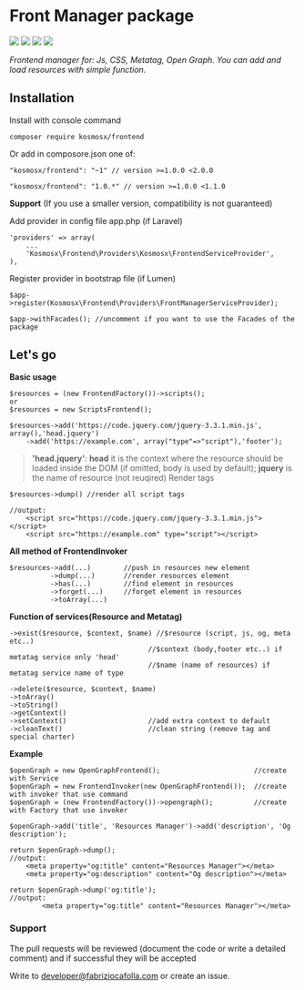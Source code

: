 # Front Manager package
![](https://img.shields.io/badge/version-1.0.1-green.svg)
![](https://img.shields.io/badge/PHP->=7.1.3-blue.svg)
![](https://img.shields.io/badge/Laravel->=5.6-blue.svg)
![](https://img.shields.io/badge/Lumen->=5.6-blue.svg)

*Frontend manager for: Js, CSS, Metatag, Open Graph. You can add and load resources with simple function.*

## Installation

Install with console command

    composer require kosmosx/frontend
    
Or add in composore.json one of:

    "kosmosx/frontend": "~1" // version >=1.0.0 <2.0.0
    
    "kosmosx/frontend": "1.0.*" // version >=1.0.0 <1.1.0

**Support** (If you use a smaller version, compatibility is not guaranteed)
    
Add provider in config file app.php (if Laravel)

    'providers' => array(
        ...
        'Kosmosx\Frontend\Providers\Kosmosx\FrontendServiceProvider',
    ),

Register provider in bootstrap file (if Lumen)

    
 	$app->register(Kosmosx\Frontend\Providers\FrontManagerServiceProvider);
 	
 	$app->withFacades(); //uncomment if you want to use the Facades of the package
 	
## Let's go

**Basic usage**

    $resources = (new FrontendFactory())->scripts();
    or
    $resources = new ScriptsFrontend();
    
    $resources->add('https://code.jquery.com/jquery-3.3.1.min.js', array(),'head.jquery')
        ->add('https://example.com', array("type"=>"script"),'footer');

    
> **'head.jquery'**: 
            **head** it is the context where the resource should be loaded inside the DOM (if omitted, body is used by default);
            **jquery** is the name of resource (not reuqired)
Render tags

    $resources->dump() //render all script tags
    
    //output: 
        <script src="https://code.jquery.com/jquery-3.3.1.min.js"></script>
        <script src="https://example.com" type="script"></script>

**All method of FrontendInvoker**

    $resources->add(...)        //push in resources new element
              ->dump(...)       //render resources element
              ->has(...)        //find element in resources
              ->forget(...)     //forget element in resources
              ->toArray(...)    

**Function of services(Resource and Metatag)**

    ->exist($resource, $context, $name) //$resource (script, js, og, meta etc..)
                                      //$context (body,footer etc..) if metatag service only 'head'
                                      //$name (name of resources) if metatag service name of type
    
    ->delete($resource, $context, $name)
    ->toArray()
    ->toString()
    ->getContext()
    ->setContext()                    //add extra context to default
    ->cleanText()                     //clean string (remove tag and special charter)

**Example**

    $openGraph = new OpenGraphFrontend();                       //create with Service
    $openGraph = new FrontendInvoker(new OpenGraphFrontend());  //create with invoker that use command
    $openGraph = (new FrontendFactory())->opengraph();          //create with Factory that use invoker

    $openGraph->add('title', 'Resources Manager')->add('description', 'Og description');

    return $openGraph->dump();
    //output:
        <meta property="og:title" content="Resources Manager"></meta>
        <meta property="og:description" content="Og description"></meta>
    
    return $openGraph->dump('og:title');
    //output:
            <meta property="og:title" content="Resources Manager"></meta>

### Support

The pull requests will be reviewed (document the code or write a detailed comment) and if successful they will be accepted

Write to developer@fabriziocafolla.com or create an issue. 
